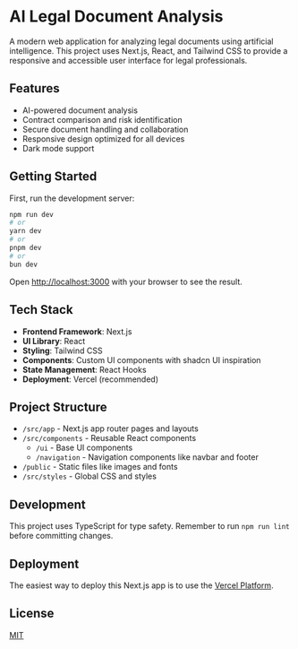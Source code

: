 # AI Legal Document Analysis

A modern web application for analyzing legal documents using artificial intelligence. This project uses Next.js, React, and Tailwind CSS to provide a responsive and accessible user interface for legal professionals.

## Features

- AI-powered document analysis
- Contract comparison and risk identification
- Secure document handling and collaboration
- Responsive design optimized for all devices
- Dark mode support

## Getting Started

First, run the development server:

```bash
npm run dev
# or
yarn dev
# or
pnpm dev
# or
bun dev
```

Open [http://localhost:3000](http://localhost:3000) with your browser to see the result.

## Tech Stack

- **Frontend Framework**: Next.js
- **UI Library**: React
- **Styling**: Tailwind CSS
- **Components**: Custom UI components with shadcn UI inspiration
- **State Management**: React Hooks
- **Deployment**: Vercel (recommended)

## Project Structure

- `/src/app` - Next.js app router pages and layouts
- `/src/components` - Reusable React components
  - `/ui` - Base UI components
  - `/navigation` - Navigation components like navbar and footer
- `/public` - Static files like images and fonts
- `/src/styles` - Global CSS and styles

## Development

This project uses TypeScript for type safety. Remember to run `npm run lint` before committing changes.

## Deployment

The easiest way to deploy this Next.js app is to use the [Vercel Platform](https://vercel.com/new).

## License

[MIT](LICENSE)

